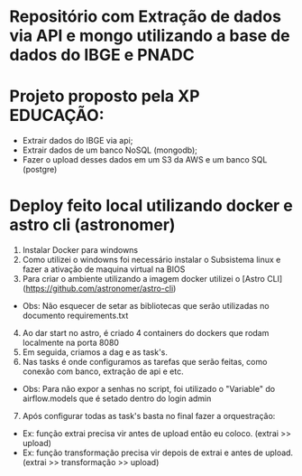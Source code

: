 Repositório com Extração de dados via API e mongo utilizando a base de dados do IBGE e PNADC
========



Projeto proposto pela XP EDUCAÇÃO:
================

- Extrair dados do IBGE via api;
- Extrair dados de um banco NoSQL (mongodb);
- Fazer o upload desses dados em um S3 da AWS e um banco SQL (postgre)

Deploy feito local utilizando docker e astro cli (astronomer)
===========================

1. Instalar Docker para windowns
2. Como utilizei o windowns foi necessário instalar o Subsistema linux e fazer a ativação de maquina virtual na BIOS
3. Para criar o ambiente utilizando a imagem docker utilizei o [Astro CLI] (https://github.com/astronomer/astro-cli)
- Obs: Não esquecer de setar as bibliotecas que serão utilizadas no documento requirements.txt
4. Ao dar start no astro, é criado 4 containers do dockers que rodam localmente na porta 8080
5. Em seguida, criamos a dag e as task's.
6. Nas tasks é onde configuramos as tarefas que serão feitas, como conexão com banco, extração de api e etc.
- Obs: Para não expor a senhas no script, foi utilizado o "Variable" do airflow.models que é setado dentro do login admin
7. Após configurar todas as task's basta no final fazer a orquestração:
- Ex: função extrai precisa vir antes de upload então eu coloco. (extrai >> upload)
- Ex: função transformação precisa vir depois de extrai e antes de upload. (extrai >> transformação >> upload)